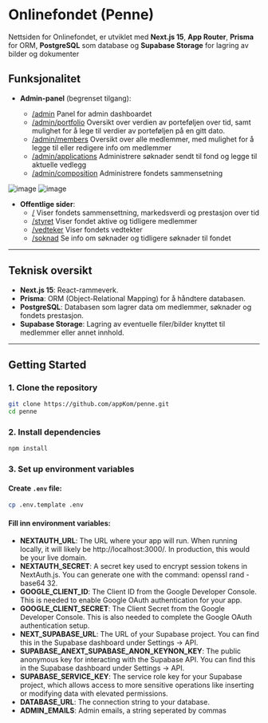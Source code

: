 # Onlinefondet (Penne)

Nettsiden for Onlinefondet, er utviklet med **Next.js 15**, **App Router**, **Prisma** for ORM, **PostgreSQL** som database og **Supabase Storage** for lagring av bilder og dokumenter

## Funksjonalitet

- **Admin-panel** (begrenset tilgang):

  - [/admin](https://onlinefondet.no/admin) Panel for admin dashboardet
  - [/admin/portfolio](https://onlinefondet.no/admin/portfolio) Oversikt over verdien av porteføljen over tid, samt mulighet for å lege til verdier av porteføljen på en gitt dato.
  - [/admin/members](https://onlinefondet.no/admin/members) Oversikt over alle medlemmer, med mulighet for å legge til eller redigere info om medlemmer
  - [/admin/applications](https://onlinefondet.no/admin/applications) Administrere søknader sendt til fond og legge til aktuelle vedlegg
  - [/admin/composition](https://onlinefondet.no/admin/composition) Administrere fondets sammensetning

![image](https://github.com/user-attachments/assets/fbd1f016-2f5a-4a44-9ac6-e5ffa7189b4e)
![image](https://github.com/user-attachments/assets/71a17955-a4bf-474c-93eb-60645611f1e3)

- **Offentlige sider**:
  - [/](https://onlinefondet.no/) Viser fondets sammensettning, markedsverdi og prestasjon over tid
  - [/styret](https://onlinefondet.no/) Viser fondet aktive og tidligere medlemmer
  - [/vedteker](https://onlinefondet.no/) Viser fondets vedtekter
  - [/soknad](https://onlinefondet.no/soknad) Se info om søknader og tidligere søknader til fondet

---

## Teknisk oversikt

- **Next.js 15**: React-rammeverk.
- **Prisma**: ORM (Object-Relational Mapping) for å håndtere databasen.
- **PostgreSQL**: Databasen som lagrer data om medlemmer, søknader og fondets prestasjon.
- **Supabase Storage**: Lagring av eventuelle filer/bilder knyttet til medlemmer eller annet innhold.

---

## Getting Started

### 1. Clone the repository

```bash
git clone https://github.com/appKom/penne.git
cd penne
```

### 2. Install dependencies

```bash
npm install
```

### 3. Set up environment variables

#### Create `.env` file:

```bash
cp .env.template .env
```

#### Fill inn environment variables:

- **NEXTAUTH_URL**: The URL where your app will run. When running locally, it will likely be http://localhost:3000/. In production, this would be your live domain.
- **NEXTAUTH_SECRET**: A secret key used to encrypt session tokens in NextAuth.js. You can generate one with the command: openssl rand -base64 32.
- **GOOGLE_CLIENT_ID**: The Client ID from the Google Developer Console. This is needed to enable Google OAuth authentication for your app.
- **GOOGLE_CLIENT_SECRET**: The Client Secret from the Google Developer Console. This is also needed to complete the Google OAuth authentication setup.
- **NEXT_SUPABASE_URL**: The URL of your Supabase project. You can find this in the Supabase dashboard under Settings -> API.
- **SUPABASE_ANEXT_SUPABASE_ANON_KEYNON_KEY**: The public anonymous key for interacting with the Supabase API. You can find this in the Supabase dashboard under Settings -> API.
- **SUPABASE_SERVICE_KEY**: The service role key for your Supabase project, which allows access to more sensitive operations like inserting or modifying data with elevated permissions.
- **DATABASE_URL**: The connection string to your database.
- **ADMIN_EMAILS**: Admin emails, a string seperated by commas
